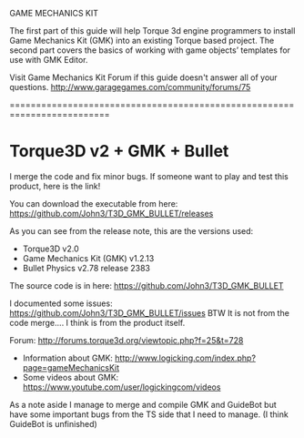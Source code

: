 GAME MECHANICS KIT

The first part of this guide will help Torque 3d engine programmers to install Game Mechanics Kit (GMK) into an existing Torque based project. 
The second part covers the basics of working with game objects’ templates for use with GMK Editor. 

Visit Game Mechanics Kit Forum if this guide doesn't answer all of your questions.
http://www.garagegames.com/community/forums/75

=========================================================================

Torque3D v2 + GMK + Bullet
============================

I merge the code and fix minor bugs. If someone want to play and test this product, here is the link!

You can download the executable from here: https://github.com/John3/T3D_GMK_BULLET/releases

As you can see from the release note, this are the versions used:

- Torque3D v2.0
- Game Mechanics Kit (GMK) v1.2.13
- Bullet Physics v2.78 release 2383

The source code is in here: https://github.com/John3/T3D_GMK_BULLET

I documented some issues: https://github.com/John3/T3D_GMK_BULLET/issues BTW It is not from the code merge.... I think is from the product itself.

Forum: http://forums.torque3d.org/viewtopic.php?f=25&t=728

- Information about GMK: http://www.logicking.com/index.php?page=gameMechanicsKit
- Some videos about GMK: https://www.youtube.com/user/logickingcom/videos

As a note aside I manage to merge and compile GMK and GuideBot but have some important bugs from the TS side that I need to manage. (I think GuideBot is unfinished)


